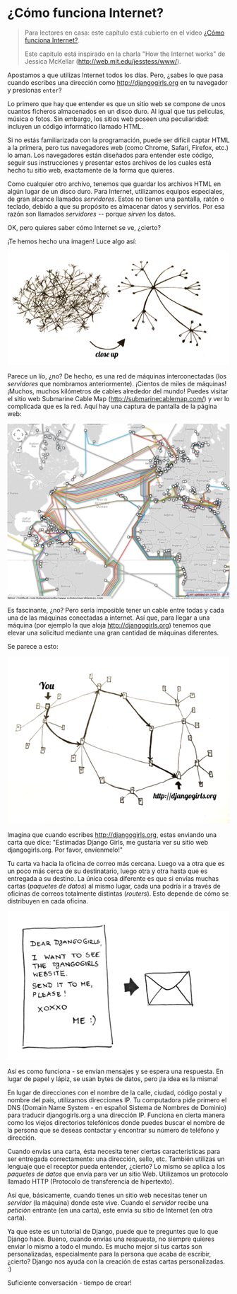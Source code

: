 # ¿Cómo funciona Internet?

> Para lectores en casa: este capítulo está cubierto en el video [¿Cómo funciona Internet?](https://www.youtube.com/watch?v=oM9yAA09wdc).
> 
> Este capitulo está inspirado en la charla "How the Internet works" de Jessica McKellar (http://web.mit.edu/jesstess/www/).

Apostamos a que utilizas Internet todos los días. Pero, ¿sabes lo que pasa cuando escribes una dirección como http://djangogirls.org en tu navegador y presionas `enter`?

Lo primero que hay que entender es que un sitio web se compone de unos cuantos ficheros almacenados en un disco duro. Al igual que tus películas, música o fotos. Sin embargo, los sitios web poseen una peculiaridad: incluyen un código informático llamado HTML.

Si no estás familiarizada con la programación, puede ser difícil captar HTML a la primera, pero tus navegadores web (como Chrome, Safari, Firefox, etc.) lo aman. Los navegadores están diseñados para entender este código, seguir sus instrucciones y presentar estos archivos de los cuales está hecho tu sitio web, exactamente de la forma que quieres.

Como cualquier otro archivo, tenemos que guardar los archivos HTML en algún lugar de un disco duro. Para Internet, utilizamos equipos especiales, de gran alcance llamados *servidores*. Estos no tienen una pantalla, ratón o teclado, debido a que su propósito es almacenar datos y servirlos. Por esa razón son llamados *servidores* -- porque *sirven* los datos.

OK, pero quieres saber cómo Internet se ve, ¿cierto?

¡Te hemos hecho una imagen! Luce algo así:

![Figura 1.1](images/internet_1.png)

Parece un lío, ¿no? De hecho, es una red de máquinas interconectadas (los *servidores* que nombramos anteriormente). ¡Cientos de miles de máquinas! ¡Muchos, muchos kilómetros de cables alrededor del mundo! Puedes visitar el sitio web Submarine Cable Map (http://submarinecablemap.com/) y ver lo complicada que es la red. Aquí hay una captura de pantalla de la página web:

![Figura 1.2](images/internet_3.png)

Es fascinante, ¿no? Pero sería imposible tener un cable entre todas y cada una de las máquinas conectadas a internet. Así que, para llegar a una máquina (por ejemplo la que aloja http://djangogirls.org) tenemos que elevar una solicitud mediante una gran cantidad de máquinas diferentes.

Se parece a esto:

![Figura 1.3](images/internet_2.png)

Imagina que cuando escribes http://djangogirls.org, estas enviando una carta que dice: "Estimadas Django Girls, me gustaría ver su sitio web djangogirls.org. Por favor, envíenmelo!"

Tu carta va hacia la oficina de correo más cercana. Luego va a otra que es un poco más cerca de su destinatario, luego otra y otra hasta que es entregada a su destino. La única cosa diferente es que si envías muchas cartas (*paquetes de datos*) al mismo lugar, cada una podría ir a través de oficinas de correos totalmente distintas (*routers*). Esto depende de cómo se distribuyen en cada oficina.

![Figura 1.4](images/internet_4.png)

Así es como funciona - se envían mensajes y se espera una respuesta. En lugar de papel y lápiz, se usan bytes de datos, pero ¡la idea es la misma!

En lugar de direcciones con el nombre de la calle, ciudad, código postal y nombre del país, utilizamos direcciones IP. Tu computadora pide primero el DNS (Domain Name System - en español Sistema de Nombres de Dominio) para traducir djangogirls.org a una dirección IP. Funciona en cierta manera como los viejos directorios telefónicos donde puedes buscar el nombre de la persona que se deseas contactar y encontrar su número de teléfono y dirección.

Cuando envías una carta, ésta necesita tener ciertas características para ser entregada correctamente: una dirección, sello, etc. También utilizas un lenguaje que el receptor pueda entender, ¿cierto? Lo mismo se aplica a los *paquetes de datos* que envía para ver un sitio Web. Utilizamos un protocolo llamado HTTP (Protocolo de transferencia de hipertexto).

Así que, básicamente, cuando tienes un sitio web necesitas tener un *servidor* (la máquina) donde este vive. Cuando el *servidor* recibe una *petición* entrante (en una carta), este envía su sitio de Internet (en otra carta).

Ya que este es un tutorial de Django, puede que te preguntes que lo que Django hace. Bueno, cuando envías una respuesta, no siempre quieres enviar lo mismo a todo el mundo. Es mucho mejor si tus cartas son personalizadas, especialmente para la persona que acaba de escribir, ¿cierto? Django nos ayuda con la creación de estas cartas personalizadas. :)

Suficiente conversación - tiempo de crear!